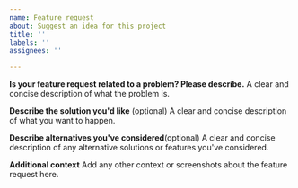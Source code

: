 ```yaml
---
name: Feature request
about: Suggest an idea for this project
title: ''
labels: ''
assignees: ''

---
```


**Is your feature request related to a problem? Please describe.**
A clear and concise description of what the problem is. 

**Describe the solution you'd like** (optional)
A clear and concise description of what you want to happen.

**Describe alternatives you've considered**(optional)
A clear and concise description of any alternative solutions or features you've considered.

**Additional context**
Add any other context or screenshots about the feature request here.
